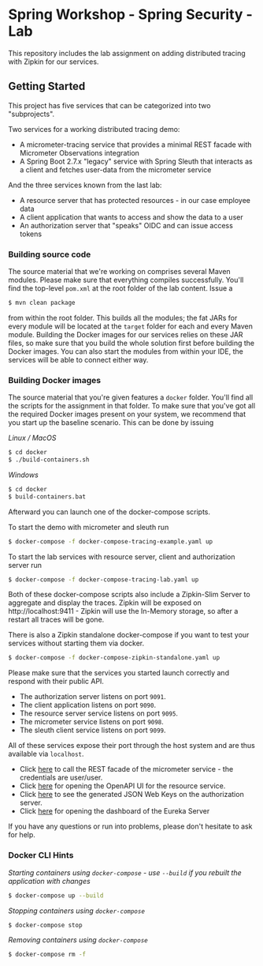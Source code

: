 # Spring Workshop - Spring Security - Lab

This repository includes the lab assignment on adding distributed tracing with Zipkin for our services. 

## Getting Started

This project has five services that can be categorized into two "subprojects". 

Two services for a working distributed tracing demo:
* A micrometer-tracing service that provides a minimal REST facade with Micrometer Observations integration
* A Spring Boot 2.7.x "legacy" service with Spring Sleuth that interacts as a client and fetches user-data from the micrometer service

And the three services known from the last lab:
* A resource server that has protected resources - in our case employee data
* A client application that wants to access and show the data to a user
* An authorization server that "speaks" OIDC and can issue access tokens

### Building source code

The source material that we're working on comprises several Maven modules. Please make sure that everything compiles successfully. You'll find the top-level `pom.xml` at the root folder of the lab content. Issue a

```bash
$ mvn clean package
```

from within the root folder. This builds all the modules; the fat JARs for every module will be located at the `target` folder for each and every Maven module. Building the Docker images for our services relies on these JAR files, so make sure that you build the whole solution first before building the Docker images. You can also start the modules from within your IDE, the services will be able to connect either way.

### Building Docker images

The source material that you're given features a `docker` folder. You'll find all the scripts for the assignment in that folder. To make sure that you've got all the required Docker images present on your system, we recommend that you start up the baseline scenario. This can be done by issuing

*Linux / MacOS*

```bash
$ cd docker
$ ./build-containers.sh
```

*Windows*

```bash
$ cd docker
$ build-containers.bat
```

Afterward you can launch one of the docker-compose scripts.

To start the demo with micrometer and sleuth run
```bash
$ docker-compose -f docker-compose-tracing-example.yaml up
```

To start the lab services with resource server, client and authorization server run
```bash
$ docker-compose -f docker-compose-tracing-lab.yaml up
```

Both of these docker-compose scripts also include a Zipkin-Slim Server to aggregate and display the traces. 
Zipkin will be exposed on http://localhost:9411 - Zipkin will use the In-Memory storage, so after a restart all traces will be gone.

There is also a Zipkin standalone docker-compose if you want to test your services without starting them via docker.
```bash
$ docker-compose -f docker-compose-zipkin-standalone.yaml up

```

Please make sure that the services you started launch correctly and respond with their public API.

* The authorization server listens on port `9091`.
* The client application listens on port `9090`.
* The resource server service listens on port `9095`.
* The micrometer service listens on port `9098`.
* The sleuth client service listens on port `9099`.

All of these services expose their port through the host system and are thus available via `localhost`.

* Click [here](http://localhost:9098/user) to call the REST facade of the micrometer service - the credentials are user/user.
* Click [here](http://localhost:9095/swagger-ui.html) for opening the OpenAPI UI for the resource service.
* Click [here](http://localhost:9091/oauth2/jwks) to see the generated JSON Web Keys on the authorization server.
* Click [here](http://localhost:9090/eureka) for opening the dashboard of the Eureka Server

If you have any questions or run into problems, please don't hesitate to ask for help.

### Docker CLI Hints

*Starting containers using `docker-compose` - use `--build` if you rebuilt the application with changes*

```bash
$ docker-compose up --build
```

*Stopping containers using `docker-compose`*

```bash
$ docker-compose stop
```

*Removing containers using `docker-compose`*

```bash
$ docker-compose rm -f
```